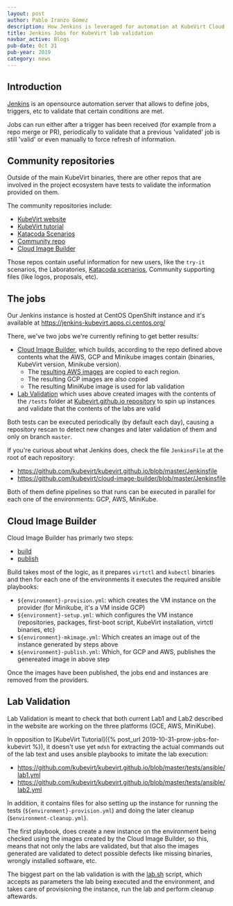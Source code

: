 ```yaml
---
layout: post
author: Pablo Iranzo Gómez
description: How Jenkins is leveraged for automation at KubeVirt Cloud Image Builder and Lab Validation
title: Jenkins Jobs for KubeVirt lab validation
navbar_active: Blogs
pub-date: Oct 31
pub-year: 2019
category: news
---
```


## Introduction

[Jenkins](https://jenkins.io/) is an opensource automation server that allows to define jobs, triggers, etc to validate that certain conditions are met.

Jobs can run either after a trigger has been received (for example from a repo merge or PR), periodically to validate that a previous 'validated' job is still 'valid' or even manually to force refresh of information.

## Community repositories

Outside of the main KubeVirt binaries, there are other repos that are involved in the project ecosystem have tests to validate the information provided on them.

The community repositories include:

- [KubeVirt website](https://github.com/kubevirt/kubevirt.github.io)
- [KubeVirt tutorial](https://github.com/kubevirt/kubevirt-tutorial)
- [Katacoda Scenarios](https://github.com/metal3-io/metal3-io.github.io)
- [Community repo](https://github.com/kubevirt/community)
- [Cloud Image Builder](https://github.com/kubevirt/cloud-image-builder)

Those repos contain useful information for new users, like the `try-it` scenarios, the Laboratories, [Katacoda scenarios](https://katacoda.com/kubevirt), Community supporting files (like logos, proposals, etc).

## The jobs

Our Jenkins instance is hosted at CentOS OpenShift instance and it's available at <https://jenkins-kubevirt.apps.ci.centos.org/>

There, we've two jobs we're currently refining to get better results:

- [Cloud Image Builder](https://jenkins-kubevirt.apps.ci.centos.org/job/cloud-image-builder/), which builds, according to the repo defined above contents what the AWS, GCP and Minikube images contain (binaries, KubeVirt version, Minikube version).
  - The [resulting AWS images](https://jenkins-kubevirt.apps.ci.centos.org/job/cloud-image-builder/job/master/lastSuccessfulBuild/artifact/new-images.json) are copied to each region.
  - The resulting GCP images are also copied
  - The resulting MiniKube image is used for lab validation
- [Lab Validation](https://jenkins-kubevirt.apps.ci.centos.org/job/Lab%20Validation/) which uses above created images with the contents of the `/tests` folder at [Kubevirt.github.io repository](https://github.com/kubevirt/kubevirt.github.io/tree/master/tests) to spin up instances and validate that the contents of the labs are valid

Both tests can be executed periodically (by default each day), causing a repository rescan to detect new changes and later validation of them and only on branch `master`.

If you're curious about what Jenkins does, check the file `JenkinsFile` at the root of each repository:

- <https://github.com/kubevirt/kubevirt.github.io/blob/master/Jenkinsfile>
- <https://github.com/kubevirt/cloud-image-builder/blob/master/Jenkinsfile>

Both of them define pipelines so that runs can be executed in parallel for each one of the environments: GCP, AWS, MiniKube.

## Cloud Image Builder

Cloud Image Builder has primarly two steps:

- [build](https://github.com/kubevirt/cloud-image-builder/blob/master/shell/build.sh)
- [publish](https://github.com/kubevirt/cloud-image-builder/blob/master/shell/publish.sh)

Build takes most of the logic, as it prepares `virtctl` and `kubectl` binaries and then for each one of the environments it executes the required ansible playbooks:

- `${environment}-provision.yml`: which creates the VM instance on the provider (for Minikube, it's a VM inside GCP)
- `${environment}-setup.yml`: which configures the VM instance (repositories, packages, first-boot script, KubeVirt installation, virtctl binaries, etc)
- `${environment}-mkimage.yml`: Which creates an image out of the instance generated by steps above
- `${environment}-publish.yml`: Which, for GCP and AWS, publishes the genereated image in above step

Once the images have been published, the jobs end and instances are removed from the providers.

## Lab Validation

Lab Validation is meant to check that both current Lab1 and Lab2 described in the website are working on the three platforms (GCE, AWS, MiniKube).

In opposition to [KubeVirt Tutorial]({% post_url 2019-10-31-prow-jobs-for-kubevirt %}), it doesn't use yet `mdsh` for extracting the actual commands out of the lab text and uses ansible playbooks to imitate the lab execution:

- <https://github.com/kubevirt/kubevirt.github.io/blob/master/tests/ansible/lab1.yml>
- <https://github.com/kubevirt/kubevirt.github.io/blob/master/tests/ansible/lab2.yml>

In addition, it contains files for also setting up the instance for running the tests (`${environment}-provision.yml`) and doing the later cleanup (`$environment-cleanup.yml`).

The first playbook, does create a new instance on the environment being checked using the images created by the Cloud Image Builder, so this, means that not only the labs are validated, but that also the images generated are validated to detect possible defects like missing binaries, wrongly installed software, etc.

The biggest part on the lab validation is with the [lab.sh](https://github.com/kubevirt/kubevirt.github.io/blob/master/tests/shell/lab.sh) script, which accepts as parameters the lab being executed and the environment, and takes care of provisioning the instance, run the lab and perform cleanup aftewards.
